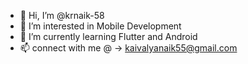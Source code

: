 - 👋 Hi, I’m @krnaik-58
- 👀 I’m interested in Mobile Development
- 🌱 I’m currently learning Flutter and Android
- 📫 connect with me @ -> kaivalyanaik55@gmail.com

<!---
krnaik-58/krnaik-58 is a ✨ special ✨ repository because its `README.md` (this file) appears on your GitHub profile.
You can click the Preview link to take a look at your changes.
--->
